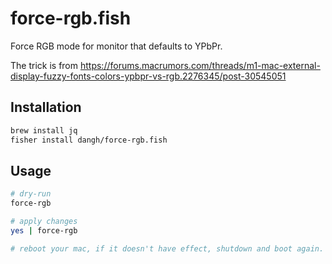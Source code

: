 # force-rgb.fish
Force RGB mode for monitor that defaults to YPbPr.

The trick is from https://forums.macrumors.com/threads/m1-mac-external-display-fuzzy-fonts-colors-ypbpr-vs-rgb.2276345/post-30545051

## Installation

```sh
brew install jq
fisher install dangh/force-rgb.fish
```

## Usage

```sh
# dry-run
force-rgb

# apply changes
yes | force-rgb

# reboot your mac, if it doesn't have effect, shutdown and boot again.
```

